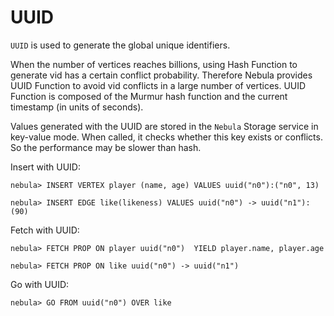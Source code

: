 # UUID

`UUID` is used to generate the global unique identifiers.  

When the number of vertices reaches billions, using Hash Function to generate vid has a certain conflict probability. Therefore Nebula provides UUID Function to avoid vid conflicts in a large number of vertices. UUID Function is composed of the Murmur hash function and the current timestamp (in units of seconds).

Values generated with the UUID are stored in the `Nebula` Storage service in key-value mode. When called, it checks whether this key exists or conflicts. So the performance may be slower than hash.

Insert with UUID:

```
nebula> INSERT VERTEX player (name, age) VALUES uuid("n0"):("n0", 13)

nebula> INSERT EDGE like(likeness) VALUES uuid("n0") -> uuid("n1"): (90)
```

Fetch with UUID:

```
nebula> FETCH PROP ON player uuid("n0")  YIELD player.name, player.age

nebula> FETCH PROP ON like uuid("n0") -> uuid("n1")
```

Go with UUID:

```
nebula> GO FROM uuid("n0") OVER like
```


